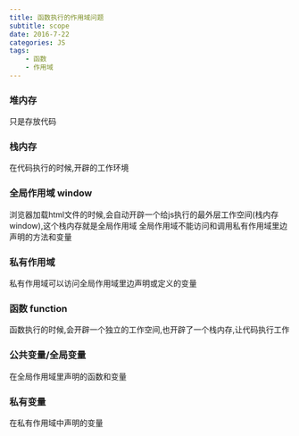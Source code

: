 ```yaml
---
title: 函数执行的作用域问题
subtitle: scope
date: 2016-7-22
categories: JS
tags:
    - 函数
    - 作用域
---
```

### 堆内存
只是存放代码

### 栈内存
在代码执行的时候,开辟的工作环境

### 全局作用域 window
浏览器加载html文件的时候,会自动开辟一个给js执行的最外层工作空间(栈内存window),这个栈内存就是全局作用域
全局作用域不能访问和调用私有作用域里边声明的方法和变量

### 私有作用域
私有作用域可以访问全局作用域里边声明或定义的变量

### 函数 function
函数执行的时候,会开辟一个独立的工作空间,也开辟了一个栈内存,让代码执行工作

### 公共变量/全局变量
在全局作用域里声明的函数和变量

### 私有变量
在私有作用域中声明的变量



